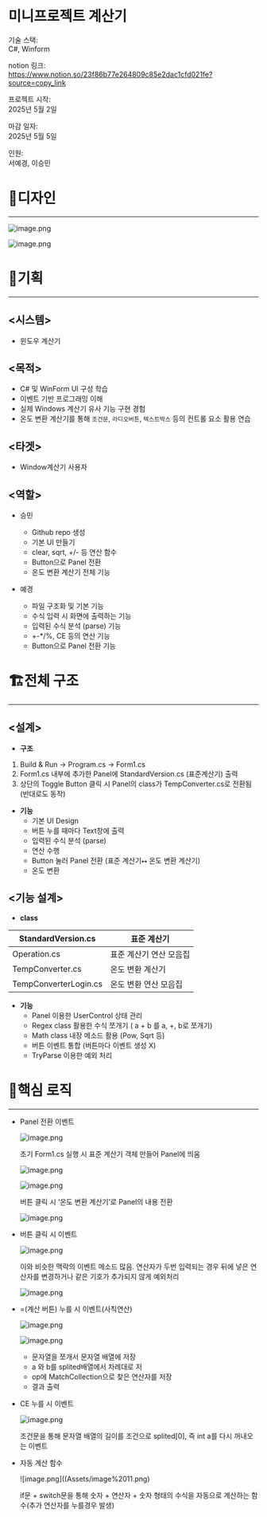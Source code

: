# 미니프로젝트 계산기

기술 스택:  
C#, Winform   

notion 링크:  
https://www.notion.so/23f86b77e264809c85e2dac1cfd021fe?source=copy_link

프로젝트 시작:   
2025년 5월 2일   

마감 일자:   
2025년 5월 5일   

인원:   
서예경, 이승민

# 🎨디자인

---

![image.png](Assets/image.png)

![image.png](Assets/image%201.png)

# 🧠기획

---

## <시스템>

- 윈도우 계산기

## <목적>

- C# 및 WinForm UI 구성 학습
- 이벤트 기반 프로그래밍 이해
- 실제 Windows 계산기 유사 기능 구현 경험
- 온도 변환 계산기를 통해 `조건문`, `라디오버튼`, `텍스트박스` 등의 컨트롤 요소 활용 연습

## <타겟>

- Window계산기 사용자

## <역할>

- 승민
    - Github repo 생성
    - 기본 UI 만들기
    - clear, sqrt, +/- 등 연산 함수
    - Button으로 Panel 전환
    - 온도 변환 계산기 전체 기능

- 예경
    - 파일 구조화 및 기본 기능
    - 수식 입력 시 화면에 출력하는 기능
    - 입력된 수식 분석 (parse) 기능
    - +-*/%, CE 등의 연산 기능
    - Button으로 Panel 전환 기능
    

# 🏗️전체 구조

---

## **<설계>**

- **구조**
1. Build & Run → Program.cs → Form1.cs
2. Form1.cs 내부에 추가한 Panel에 StandardVersion.cs (표준계산기) 출력
3. 상단의 Toggle Button 클릭 시 Panel의 class가 TempConverter.cs로 전환됨 (반대로도 동작)
- **기능**
    - 기본 UI Design
    - 버튼 누를 때마다 Text창에 출력
    - 입력된 수식 분석 (parse)
    - 연산 수행
    - Button 눌러 Panel 전환 (표준 계산기⭤ 온도 변환 계산기)
    - 온도 변환

## <기능 설계>

- **class**

| StandardVersion.cs | 표준 계산기 |
| --- | --- |
| Operation.cs | 표준 계산기 연산 모음집 |
| TempConverter.cs | 온도 변환 계산기 |
| TempConverterLogin.cs | 온도 변환 연산 모음집 |
- **기능**
    - Panel 이용한 UserControl 상태 관리
    - Regex class 활용한 수식 쪼개기 ( a + b 를 a, +, b로 쪼개기)
    - Math class 내장 메소드 활용 (Pow, Sqrt 등)
    - 버튼 이벤트 통합 (버튼마다 이벤트 생성 X)
    - TryParse 이용한 예외 처리
    

# 🔔핵심 로직

---

- Panel 전환 이벤트
    
    
    ![image.png](Assets/image%202.png)
    
    초기 Form1.cs 실행 시 표준 계산기 객체 만들어 Panel에 띄움
    
    ![image.png](Assets/image%203.png)
    
    ![image.png](Assets/image%204.png)
    
    버튼 클릭 시 ‘온도 변환 계산기’로 Panel의 내용 전환
    
    ![image.png](Assets/image%205.png)
    
- 버튼 클릭 시 이벤트
    
    
    ![image.png](Assets/image%206.png)
    
    이와 비슷한 맥락의 이벤트 메소드 많음.
    연산자가 두번 입력되는 경우 뒤에 넣은 연산자를 변경하거나 같은 기호가 추가되지 않게 예외처리
    
    ![image.png](Assets/image%207.png)
    
- =(계산 버튼) 누를 시 이벤트(사칙연산)
    
    
    ![image.png](Assets/image%208.png)
    
    ![image.png](Assets/image%209.png)
    
    - 문자열을  쪼개서 문자열 배열에 저장
    - a 와 b를 splited배열에서 차례대로 저
    - op에 MatchCollection으로 찾은 연산자를 저장
    - 결과 출력
    
- CE 누를 시 이벤트
    
    ![image.png](Assets/image%2010.png)
    
    조건문을 통해 문자열 배열의 길이를 조건으로 splited[0], 즉 int a를 다시 꺼내오는 이벤트
    
- 자동 계산 함수
    
    ![image.png]((Assets/image%2011.png)
    
    if문 + switch문을 통해 숫자 + 연산자 + 숫자 형태의 수식을 자동으로 계산하는 함수(추가 연산자를 누를경우 발생)
